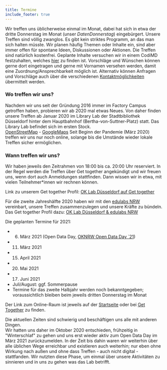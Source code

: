 ```yaml
---
title: Termine
include_footer: true
---
```


Wir treffen uns üblicherweise einmal im Monat, dabei hat sich in etwa der dritte Donnerstag im Monat (unser *DatenDonnerstag*) eingebürgert.
Unsere Treffen sind völlig zwanglos. Es gibt kein striktes Programm, an das man sich halten müsste. Wir planen häufig Themen oder Inhalte ein, sind aber immer offen für spontane Ideen, Diskussionen oder Aktionen.
Die Treffen sind natürlich kostenfrei.
Geplante Inhalte versuchen wir in einem CodiMD festzuhalten, welches <a href="https://hackmd.okfn.de/tNYYAwuISH2xJNGQdR6dCA" target="_blank">hier</a> zu finden ist. Vorschläge und Wünschen können gerne dort eingetragen und gerne mit Vornamen versehen werden, damit eine Zuordnung/Ansprechbarkeit möglich ist. Alternativ können Anfragen und Vorschläge auch über die verschiedenen <a href="/kontakt/">Kontaktmöglichkeiten</a> übermittelt werden.

### Wo treffen wir uns?

Nachdem wir uns seit der Gründung 2016 immer im Factory Campus getroffen haben, probieren wir ab 2020 mal etwas Neues.
Von daher finden unsere Treffen ab Januar 2020 im Library Lab der Stadtbibliothek Düsseldorf hinter dem Hauptbahnhof (Bertha-von-Suttner-Platz) statt. Das Library Lab befindet sich im ersten Stock.<br/>
<a href="https://www.openstreetmap.org/node/253895183">OpenStreetMap</a> - <a href="">GoogleMaps</a>
Seit Beginn der Pandemie (März 2020) treffen wir uns nur noch online, solange bis die Umstände wieder lokale Treffen sicher ermöglichen.

### Wann treffen wir uns?

Wir haben jeweils den Zeitrahmen von 18:00 bis ca. 20:00 Uhr reserviert.
In der Regel werden die Treffen über Get together angekündigt und wir freuen uns, wenn dort auch Anmeldungen stattfinden. Dann wissen wir in etwa, mit vielen Teilnehmer\*innen wir rechnen können.

Link zu unserem Get together Profil: <a href="https://gettogether.community/code-for-d%C3%BCsseldorf/" target=_blank>OK Lab Düsseldorf auf Get together</a>

Für die zweite Jahreshälfte 2020 haben wir mit den <a href="https://edulabs.de/projects/edulabsNRW/" target=_blank>edulabs NRW</a> vereinbart, unsere Treffen zusammenzulegen und unsere Kräfte zu bündeln.
Das Get together Profil dazu: <a href="https://gettogether.community/events/6992/ok-lab-and-edulabs/" target=_blank>OK Lab Düsseldorf & edulabs NRW</a>

Die geplanten Termine für 2021:
* 06. März 2021 (Open Data Day, <a href="https://oknrw.de/veranstaltungen/offene-kommunen-nrw-2021-opendataday/" target=_blank>OKNRW Open Data Day ´21</a>)
* 11. März 2021
* 15. April 2021
* 20. Mai 2021
* 17. Juni 2021
* Juli/August: ggf. Sommerpause
* Termine für das zweite Halbjahr werden noch bekanntgegeben; voraussichtlich bleiben beim jeweils dritten Donnerstag im Monat

Der Link zum Online-Raum ist jeweils auf der <a href="https://codeforduesseldorf.de">Startseite</a> oder bei <a href="https://gettogether.community/code-for-d%C3%BCsseldorf/" target=_blank>Get Together</a> zu finden.

Die aktuellen Zeiten sind schwierig und beschäftigen uns alle mit anderen Dingen.<br/>
Wir hatten uns daher im Oktober 2020 entschieden, frühzeitig in "Winterschlaf" zu gehen und uns erst wieder aktiv zum Open Data Day im März 2021 zurückzumelden. In der Zeit bis dahin waren wir weiterhin über alle üblichen Wege erreichbar und existieren auch weiterhin; nur eben ohne Wirkung nach außen und ohne dass Treffen - auch nicht digital - stattfanden. Wir nutzten diese Phase, um einmal über unsere Aktivitäten zu sinnieren und in uns zu gehen was das Lab betrifft.